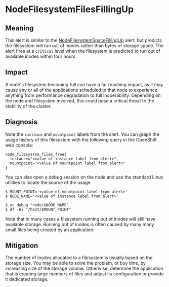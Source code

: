 # NodeFilesystemFilesFillingUp

## Meaning

This alert is similar to the [NodeFilesystemSpaceFillingUp][1] alert, but
predicts the filesystem will run out of inodes rather than bytes of storage
space. The alert fires at a `critical` level when the filesystem is predicted to
run out of available inodes within four hours.

## Impact

A node's filesystem becoming full can have a far reaching impact, as it may
cause any or all of the applications scheduled to that node to experience
anything from performance degradation to full inoperability. Depending on the
node and filesystem involved, this could pose a critical threat to the stability
of the cluster.

## Diagnosis

Note the `instance` and `mountpoint` labels from the alert. You can graph the
usage history of this filesystem with the following query in the OpenShift web
console:

```text
node_filesystem_files_free{
  instance="<value of instance label from alert>",
  mountpoint="<value of mountpoint label from alert>"
}
```

You can also open a debug session on the node and use the standard Linux
utilities to locate the source of the usage:

```console
$ MOUNT_POINT='<value of mountpoint label from alert>'
$ NODE_NAME='<value of instance label from alert>'

$ oc debug "node/$NODE_NAME"
$ df -hi "/host/$MOUNT_POINT"
```

Note that in many cases a filesystem running out of inodes will still have
available storage. Running out of inodes is often caused by many many small
files being created by an application.

## Mitigation

The number of inodes allocated to a filesystem is usually based on the storage
size. You may be able to solve the problem, or buy time, by increasing size of
the storage volume. Otherwise, determine the application that is creating large
numbers of files and adjust its configuration or provide it dedicated storage.

[1]: ./NodeFilesystemSpaceFillingUp.md
